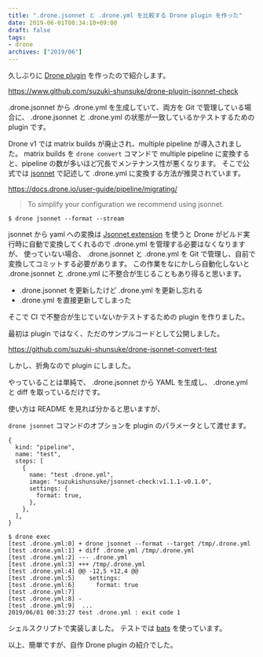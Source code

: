 ```yaml
---
title: ".drone.jsonnet と .drone.yml を比較する Drone plugin を作った"
date: 2019-06-01T08:34:10+09:00
draft: false
tags:
- drone
archives: ["2019/06"]
---
```


久しぶりに [Drone plugin](https://docs.drone.io/plugins/) を作ったので紹介します。

https://www.github.com/suzuki-shunsuke/drone-plugin-jsonnet-check

.drone.jsonnet から .drone.yml を生成していて、両方を Git で管理している場合に、
.drone.jsonnet と .drone.yml の状態が一致しているかテストするための plugin です。

Drone v1 では matrix builds が廃止され、multiple pipeline が導入されました。
matrix builds を `drone convert` コマンドで multiple pipeline に変換すると、pipeline の数が多いほど冗長でメンテナンス性が悪くなります。
そこで公式では [jsonnet](https://jsonnet.org) で記述して .drone.yml に変換する方法が推奨されています。

https://docs.drone.io/user-guide/pipeline/migrating/

> To simplify your configuration we recommend using jsonnet.

```console
$ drone jsonnet --format --stream
```

jsonnet から yaml への変換は [Jsonnet extension](https://docs.drone.io/extend/config/jsonnet/) を使うと Drone がビルド実行時に自動で変換してくれるので .drone.yml を管理する必要はなくなりますが、
使っていない場合、 .drone.jsonnet と .drone.yml を Git で管理し、自前で変換してコミットする必要があります。
この作業をなにかしら自動化しないと .drone.jsonnet と .drone.yml に不整合が生じることもあり得ると思います。

* .drone.jsonnet を更新したけど .drone.yml を更新し忘れる
* .drone.yml を直接更新してしまった

そこで CI で不整合が生じていないかテストするための plugin を作りました。

最初は plugin ではなく、ただのサンプルコードとして公開しました。

https://github.com/suzuki-shunsuke/drone-jsonnet-convert-test

しかし、折角なので plugin にしました。

やっていることは単純で、 .drone.jsonnet から YAML を生成し、 .drone.yml と diff を取っているだけです。

使い方は README を見れば分かると思いますが、

`drone jsonnet` コマンドのオプションを plugin のパラメータとして渡せます。

```jsonnet
{
  kind: "pipeline",
  name: "test",
  steps: [
    {
      name: "test .drone.yml",
      image: "suzukishunsuke/jsonnet-check:v1.1.1-v0.1.0",
      settings: {
        format: true,
      },
    },
  ],
}
```

```console
$ drone exec
[test .drone.yml:0] + drone jsonnet --format --target /tmp/.drone.yml
[test .drone.yml:1] + diff .drone.yml /tmp/.drone.yml
[test .drone.yml:2] --- .drone.yml
[test .drone.yml:3] +++ /tmp/.drone.yml
[test .drone.yml:4] @@ -12,5 +12,4 @@
[test .drone.yml:5]    settings:
[test .drone.yml:6]      format: true
[test .drone.yml:7]
[test .drone.yml:8] -
[test .drone.yml:9]  ...
2019/06/01 00:33:27 test .drone.yml : exit code 1
```

シェルスクリプトで実装しました。
テストでは [bats](https://github.com/bats-core/bats-core) を使っています。

以上、簡単ですが、自作 Drone plugin の紹介でした。

